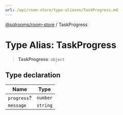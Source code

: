 ```yaml
---
url: /api/room-store/type-aliases/TaskProgress.md
---
```

[@sqlrooms/room-store](../index.md) / TaskProgress

# Type Alias: TaskProgress

> **TaskProgress**: `object`

## Type declaration

| Name | Type |
| ------ | ------ |
|  `progress`? | `number` |
|  `message` | `string` |
